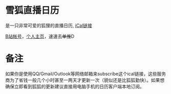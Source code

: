 # 雪狐直播日历
是一只非常可爱的狐狸的直播日历, [iCal链接](https://raw.githubusercontent.com/haiwanggangbanxiesamo/samo-calendar/main/雪狐直播日历.ics)

[B站帐号](https://space.bilibili.com/477792)，[个人主页](https://xuehusang.cn/)，速速去~~单推~~D

# 备注
如果你是使用QQ/Gmail/Outlook等网络邮箱来subscribe这个ical链接，这些服务商为了省钱一般几个小时甚至一两天才更新一次（貌似还是比狐狐勤快）。如果想确保立即看到狐狐的更新建议直接用电脑手机的日历客户端本地订阅。
